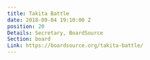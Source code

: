 ```yaml
---
title: Takita Battle
date: 2018-09-04 19:10:00 Z
position: 20
Details: Secretary, BoardSource
Section: board
Link: https://boardsource.org/takita-battle/
---
```


